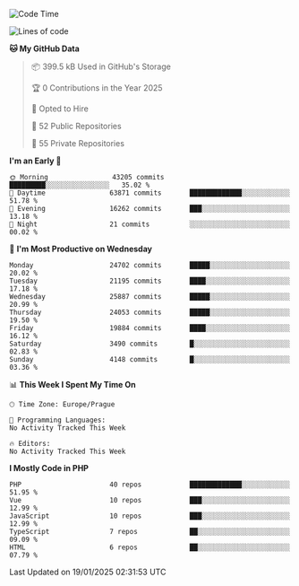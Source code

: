 <!--START_SECTION:waka-->
![Code Time](http://img.shields.io/badge/Code%20Time-1%2C584%20hrs%203%20mins-blue)

![Lines of code](https://img.shields.io/badge/From%20Hello%20World%20I%27ve%20Written-37.9%20million%20lines%20of%20code-blue)

**🐱 My GitHub Data** 

> 📦 399.5 kB Used in GitHub's Storage 
 > 
> 🏆 0 Contributions in the Year 2025
 > 
> 💼 Opted to Hire
 > 
> 📜 52 Public Repositories 
 > 
> 🔑 55 Private Repositories 
 > 
**I'm an Early 🐤** 

```text
🌞 Morning                43205 commits       █████████░░░░░░░░░░░░░░░░   35.02 % 
🌆 Daytime                63871 commits       █████████████░░░░░░░░░░░░   51.78 % 
🌃 Evening                16262 commits       ███░░░░░░░░░░░░░░░░░░░░░░   13.18 % 
🌙 Night                  21 commits          ░░░░░░░░░░░░░░░░░░░░░░░░░   00.02 % 
```
📅 **I'm Most Productive on Wednesday** 

```text
Monday                   24702 commits       █████░░░░░░░░░░░░░░░░░░░░   20.02 % 
Tuesday                  21195 commits       ████░░░░░░░░░░░░░░░░░░░░░   17.18 % 
Wednesday                25887 commits       █████░░░░░░░░░░░░░░░░░░░░   20.99 % 
Thursday                 24053 commits       █████░░░░░░░░░░░░░░░░░░░░   19.50 % 
Friday                   19884 commits       ████░░░░░░░░░░░░░░░░░░░░░   16.12 % 
Saturday                 3490 commits        █░░░░░░░░░░░░░░░░░░░░░░░░   02.83 % 
Sunday                   4148 commits        █░░░░░░░░░░░░░░░░░░░░░░░░   03.36 % 
```


📊 **This Week I Spent My Time On** 

```text
🕑︎ Time Zone: Europe/Prague

💬 Programming Languages: 
No Activity Tracked This Week

🔥 Editors: 
No Activity Tracked This Week
```

**I Mostly Code in PHP** 

```text
PHP                      40 repos            █████████████░░░░░░░░░░░░   51.95 % 
Vue                      10 repos            ███░░░░░░░░░░░░░░░░░░░░░░   12.99 % 
JavaScript               10 repos            ███░░░░░░░░░░░░░░░░░░░░░░   12.99 % 
TypeScript               7 repos             ██░░░░░░░░░░░░░░░░░░░░░░░   09.09 % 
HTML                     6 repos             ██░░░░░░░░░░░░░░░░░░░░░░░   07.79 % 
```




 Last Updated on 19/01/2025 02:31:53 UTC
<!--END_SECTION:waka-->
<!--
**AlexKratky/AlexKratky** is a ✨ _special_ ✨ repository because its `README.md` (this file) appears on your GitHub profile.

Here are some ideas to get you started:

- 🔭 I’m currently working on ...
- 🌱 I’m currently learning ...
- 👯 I’m looking to collaborate on ...
- 🤔 I’m looking for help with ...
- 💬 Ask me about ...
- 📫 How to reach me: ...
- 😄 Pronouns: ...
- ⚡ Fun fact: ...
-->
